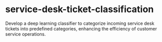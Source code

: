 # service-desk-ticket-classification
Develop a deep learning classifier to categorize incoming service desk tickets into predefined categories, enhancing the efficiency of customer service operations.
